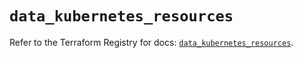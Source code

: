# `data_kubernetes_resources`

Refer to the Terraform Registry for docs: [`data_kubernetes_resources`](https://registry.terraform.io/providers/hashicorp/kubernetes/2.28.1/docs/data-sources/resources).

